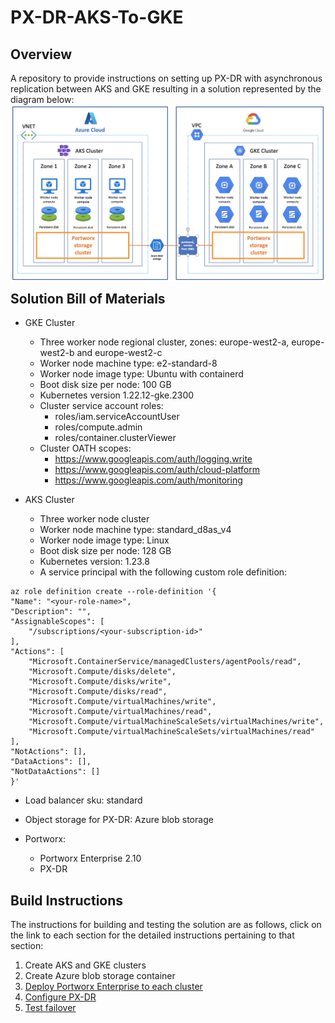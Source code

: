 # PX-DR-AKS-To-GKE

## Overview

A repository to provide instructions on setting up PX-DR with asynchronous replication between AKS and GKE resulting in a solution represented by the
diagram below:
<img style="float: left; margin: 0px 15px 15px 0px;" src="https://github.com/chrisadkin/PX-DR-AKS-To-GKE/blob/main/images/HLA.png?raw=true">

## Solution Bill of Materials

- GKE Cluster
  - Three worker node regional cluster, zones: europe-west2-a, europe-west2-b and europe-west2-c
  - Worker node machine type: e2-standard-8 
  - Worker node image type: Ubuntu with containerd
  - Boot disk size per node: 100 GB 
  - Kubernetes version 1.22.12-gke.2300 
  - Cluster service account roles:
    - roles/iam.serviceAccountUser
    - roles/compute.admin
    - roles/container.clusterViewer    
  - Cluster OATH scopes: 
    - https://www.googleapis.com/auth/logging.write
    - https://www.googleapis.com/auth/cloud-platform
    - https://www.googleapis.com/auth/monitoring
    
- AKS Cluster
  - Three worker node cluster
  - Worker node machine type: standard_d8as_v4
  - Worker node image type: Linux
  - Boot disk size per node: 128 GB
  - Kubernetes version: 1.23.8
  - A service principal with the following custom role definition:

```
az role definition create --role-definition '{
"Name": "<your-role-name>",
"Description": "",
"AssignableScopes": [
    "/subscriptions/<your-subscription-id>"
],
"Actions": [
    "Microsoft.ContainerService/managedClusters/agentPools/read",
    "Microsoft.Compute/disks/delete",
    "Microsoft.Compute/disks/write",
    "Microsoft.Compute/disks/read",
    "Microsoft.Compute/virtualMachines/write",
    "Microsoft.Compute/virtualMachines/read",
    "Microsoft.Compute/virtualMachineScaleSets/virtualMachines/write",
    "Microsoft.Compute/virtualMachineScaleSets/virtualMachines/read"
],
"NotActions": [],
"DataActions": [],
"NotDataActions": []
}'
```

  - Load balancer sku: standard
  
- Object storage for PX-DR: Azure blob storage

- Portworx:
  - Portworx Enterprise 2.10
  - PX-DR
  
## Build Instructions

The instructions for building and testing the solution are as follows, click on the link
to each section for the detailed instructions pertaining to that section:

1. Create AKS and GKE clusters
2. Create Azure blob storage container
3. [Deploy Portworx Enterprise to each cluster](https://github.com/chrisadkin/PX-DR-AKS-To-GKE/blob/main/deploy-portworx-enterprise/README.md)
4. [Configure PX-DR](https://github.com/chrisadkin/PX-DR-AKS-To-GKE/blob/main/configure-px-dr/README.md)
5. [Test failover](https://github.com/chrisadkin/PX-DR-AKS-To-GKE/blob/main/test-failover/README.md)
